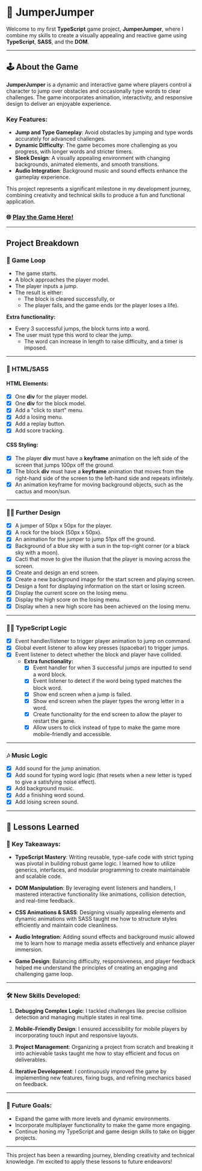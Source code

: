 # 🥋 JumperJumper 
Welcome to my first **TypeScript** game project, **JumperJumper**, where I combine my skills to create a visually appealing and reactive game using **TypeScript**, **SASS**, and the **DOM**.

---

## 🕹️ About the Game

**JumperJumper** is a dynamic and interactive game where players control a character to jump over obstacles and occasionally type words to clear challenges. The game incorporates animation, interactivity, and responsive design to deliver an enjoyable experience. 

### Key Features:
- **Jump and Type Gameplay**: Avoid obstacles by jumping and type words accurately for advanced challenges.
- **Dynamic Difficulty**: The game becomes more challenging as you progress, with longer words and stricter timers.
- **Sleek Design**: A visually appealing environment with changing backgrounds, animated elements, and smooth transitions.
- **Audio Integration**: Background music and sound effects enhance the gameplay experience.

This project represents a significant milestone in my development journey, combining creativity and technical skills to produce a fun and functional application.

### 🌐 [Play the Game Here!](https://ahuss98.github.io/jumperjumper/)

---

## Project Breakdown

### 🔄 Game Loop
- The game starts.
- A block approaches the player model.
- The player inputs a jump.
- The result is either:
  - The block is cleared successfully, or
  - The player fails, and the game ends (or the player loses a life).

**Extra functionality:**
- Every 3 successful jumps, the block turns into a word.
- The user must type this word to clear the jump.
  - The word can increase in length to raise difficulty, and a timer is imposed.

---

### 🎨 HTML/SASS

#### HTML Elements:
- [x] One **div** for the player model.
- [x] One **div** for the block model.
- [x] Add a "click to start" menu.
- [x] Add a losing menu.
- [x] Add a replay button.
- [x] Add score tracking.

#### CSS Styling:
- [x] The player **div** must have a **keyframe** animation on the left side of the screen that jumps 100px off the ground.
- [x] The block **div** must have a **keyframe** animation that moves from the right-hand side of the screen to the left-hand side and repeats infinitely.
- [x] An animation keyframe for moving background objects, such as the cactus and moon/sun.

---

### 🧑‍🎨 Further Design
- [x] A jumper of 50px x 50px for the player.
- [x] A rock for the block (50px x 50px).
- [x] An animation for the jumper to jump 51px off the ground.
- [x] Background of a blue sky with a sun in the top-right corner (or a black sky with a moon).
- [x] Cacti that move to give the illusion that the player is moving across the screen.
- [x] Create and design an end screen.
- [x] Create a new background image for the start screen and playing screen.
- [x] Design a font for displaying information on the start or losing screen.
- [x] Display the current score on the losing menu.
- [x] Display the high score on the losing menu.
- [x] Display when a new high score has been achieved on the losing menu.

---

### 👨‍💻 TypeScript Logic

- [x] Event handler/listener to trigger player animation to jump on command.
- [x] Global event listener to allow key presses (spacebar) to trigger jumps.
- [x] Event listener to detect whether the block and player have collided.
  - **Extra functionality:**
    - [x] Event handler for when 3 successful jumps are inputted to send a word block.
    - [x] Event listener to detect if the word being typed matches the block word.
    - [x] Show end screen when a jump is failed.
    - [x] Show end screen when the player types the wrong letter in a word.
    - [x] Create functionality for the end screen to allow the player to restart the game.
    - [x] Allow users to click instead of type to make the game more mobile-friendly and accessible.

---

### 🎶 Music Logic

- [x] Add sound for the jump animation.
- [x] Add sound for typing word logic (that resets when a new letter is typed to give a satisfying noise effect).
- [x] Add background music.
- [x] Add a finishing word sound.
- [x] Add losing screen sound.

---

## 🌟 Lessons Learned

### 🎯 Key Takeaways:

- **TypeScript Mastery**:
  Writing reusable, type-safe code with strict typing was pivotal in building robust game logic. I learned how to utilize generics, interfaces, and modular programming to create maintainable and scalable code.

- **DOM Manipulation**:
  By leveraging event listeners and handlers, I mastered interactive functionality like animations, collision detection, and real-time feedback.

- **CSS Animations & SASS**:
  Designing visually appealing elements and dynamic animations with SASS taught me how to structure styles efficiently and maintain code cleanliness.

- **Audio Integration**:
  Adding sound effects and background music allowed me to learn how to manage media assets effectively and enhance player immersion.

- **Game Design**:
  Balancing difficulty, responsiveness, and player feedback helped me understand the principles of creating an engaging and challenging game loop.

---

### 🛠️ New Skills Developed:

1. **Debugging Complex Logic**:
   I tackled challenges like precise collision detection and managing multiple states in real time.

2. **Mobile-Friendly Design**:
   I ensured accessibility for mobile players by incorporating touch input and responsive layouts.

3. **Project Management**:
   Organizing a project from scratch and breaking it into achievable tasks taught me how to stay efficient and focus on deliverables.

4. **Iterative Development**:
   I continuously improved the game by implementing new features, fixing bugs, and refining mechanics based on feedback.

---

### 🚀 Future Goals:

- Expand the game with more levels and dynamic environments.
- Incorporate multiplayer functionality to make the game more engaging.
- Continue honing my TypeScript and game design skills to take on bigger projects.

---

This project has been a rewarding journey, blending creativity and technical knowledge. I’m excited to apply these lessons to future endeavors!